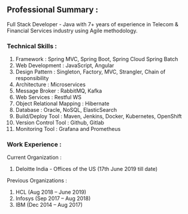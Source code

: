 ## Professional Summary :

Full Stack Developer - Java with 7+ years of experience in Telecom & Financial Services industry using Agile methodology.

### Technical Skills :

1. Framework : Spring MVC, Spring Boot, Spring Cloud Spring Batch
2. Web Development : JavaScript, Angular
3. Design Pattern : Singleton, Factory, MVC, Strangler, Chain of responsibility
4. Architecture : Microservices
5. Message Broker : RabbitMQ, Kafka
6. Web Services : Restful WS
7. Object Relational Mapping : Hibernate
8. Database : Oracle, NoSQL, ElasticSearch 
9. Build/Deploy Tool : Maven, Jenkins, Docker, Kubernetes, OpenShift  
11. Version Control Tool : Github, Gitlab
12. Monitoring Tool : Grafana and Prometheus

### Work Experience :

Current Organization : 

1. Deloitte India - Offices of the US (17th June 2019 till date) 

Previous Organizations :

1. HCL (Aug 2018 – June 2019)
2. Infosys (Sep 2017 – Aug 2018)
3. IBM (Dec 2014 – Aug 2017)
